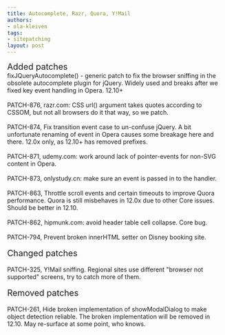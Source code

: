 ```yaml
---
title: Autocomplete, Razr, Quora, Y!Mail
authors:
- ola-kleiven
tags:
- sitepatching
layout: post
---
```

<span style="font-size: 140%">Added patches</span><br/>fixJQueryAutocomplete() - generic patch to fix the browser sniffing in the obsolete autocomplete plugin for jQuery. Widely used and breaks after we fixed key event handling in Opera. 12.10+<br/><br/>PATCH-876, razr.com: CSS url() argument takes quotes according to CSSOM, but not all browsers do it that way, so we patch.<br/><br/>PATCH-874, Fix transition event case to un-confuse jQuery. A bit unfortunate renaming of event in Opera causes some breakage here and there. 12.0x only, as 12.10+ has removed prefixes.<br/><br/>PATCH-871, udemy.com: work around lack of pointer-events for non-SVG content in Opera.<br/><br/>PATCH-873, onlystudy.cn: make sure an event is passed in to the handler.<br/><br/>PATCH-863, Throttle scroll events and certain timeouts to improve Quora performance. Quora is still misbehaves in 12.0x due to other Core issues. Should be better in 12.10.<br/><br/>PATCH-862, hipmunk.com: avoid header table cell collapse. Core bug.<br/><br/>PATCH-794, Prevent broken innerHTML setter on Disney booking site.<br/><br/><span style="font-size: 140%">Changed patches</span><br/><br/>PATCH-325, Y!Mail sniffing. Regional sites use different &quot;browser not supported&quot; screens, try to catch more of them.<br/><br/><span style="font-size: 140%">Removed patches</span><br/><br/>PATCH-261, Hide broken implementation of showModalDialog to make object detection reliable. The broken implementation will be removed in 12.10. May re-surface at some point, who knows.<br/>
